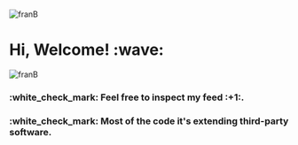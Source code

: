 <!--
**franbonafina/franbonafina** is a ✨ _special_ ✨ repository because its `README.md` (this file) appears on your GitHub profile.

Here are some ideas to get you started:

- 🔭 I’m currently working on ...
- 🌱 I’m currently learning ...
- 👯 I’m looking to collaborate on ...
- 🤔 I’m looking for help with ...
- 💬 Ask me about ...
- 📫 How to reach me: ...
- 😄 Pronouns: ...
- ⚡ Fun fact: ...
-->
<br/>
<p align="left"> <img src="https://komarev.com/ghpvc/?username=franbonafina" alt="franB" /></p>

<h1> Hi, Welcome! :wave:</h1>

<p align="left"> <img src="https://github-readme-stats.vercel.app/api?username=franbonafina&show_icons=true&theme=radical&&include_all_commits=true&count_private=true&&show_owner=true" alt="franB" /></p>

<h3><strong> :white_check_mark: Feel free to inspect my feed :+1:.</strong></h3>
<h3><strong> :white_check_mark: Most of the code it's extending third-party software.</strong></h3>
<br/>

